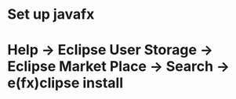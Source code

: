 # Set up javafx
# Help -> Eclipse User Storage -> Eclipse Market Place -> Search -> e(fx)clipse install 
